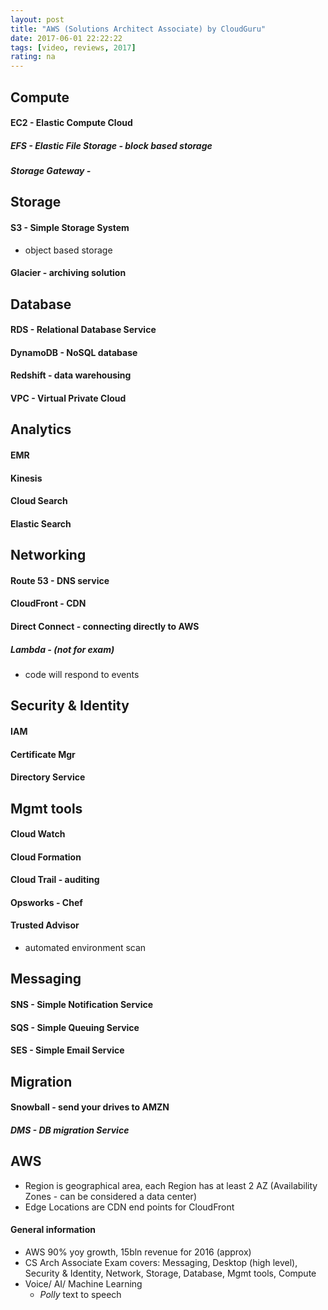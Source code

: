 ```yaml
---
layout: post
title: "AWS (Solutions Architect Associate) by CloudGuru"
date: 2017-06-01 22:22:22
tags: [video, reviews, 2017]
rating: na
---
```

## Compute
#### EC2 - Elastic Compute Cloud
##### EFS - Elastic File Storage - block based storage
##### Storage Gateway -

## Storage
#### S3 - Simple Storage System
- object based storage
#### Glacier - archiving solution

## Database
#### RDS - Relational Database Service
#### DynamoDB - NoSQL database
#### Redshift - data warehousing
#### VPC - Virtual Private Cloud

## Analytics
#### EMR
#### Kinesis
#### Cloud Search
#### Elastic Search

## Networking
#### Route 53 - DNS service
#### CloudFront - CDN
#### Direct Connect - connecting directly to AWS
##### Lambda - (not for exam)
- code will respond to events

## Security & Identity
#### IAM
#### Certificate Mgr
#### Directory Service

## Mgmt tools
#### Cloud Watch
#### Cloud Formation
#### Cloud Trail - auditing
#### Opsworks - Chef
#### Trusted Advisor
- automated environment scan

## Messaging
#### SNS - Simple Notification Service
#### SQS - Simple Queuing Service
#### SES - Simple Email Service

## Migration
#### Snowball - send your drives to AMZN
##### DMS - DB migration Service

## AWS
- Region is geographical area, each Region has at least 2 AZ (Availability Zones - can be considered a data center)
- Edge Locations are CDN end points for CloudFront

#### General information
- AWS 90% yoy growth, 15bln revenue for 2016 (approx)
- CS Arch Associate Exam covers: Messaging, Desktop (high level), Security & Identity, Network, Storage, Database, Mgmt tools, Compute
- Voice/ AI/ Machine Learning
    - _Polly_ text to speech
